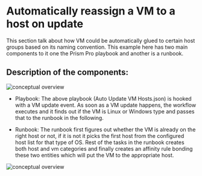 # Automatically reassign a VM to a host on update

This section talk about how VM could be automatically glued to certain host groups based on its naming convention. This example here has two main components to it one the Prism Pro playbook and another is a runbook.

## Description of the components:
 
![conceptual overview](/images/playbook-structure.png?raw=true)

 - Playbook: The above playbook (Auto Update VM Hosts.json) is hooked with a VM update event. As soon as a VM update happens, the workflow executes and it finds out if the VM is Linux or Windows type and passes that to the runbook in the following.

  - Runbook: The runbook first figures out whether the VM is already on the right host or not, if it is not it picks the first host from the configured host list for that type of OS. Rest of the tasks in the runbook creates both host and vm categories and finally creates an affinity rule bonding these two entities which will put the VM to the appropriate host.

![conceptual overview](/images/runbook.png?raw=true)